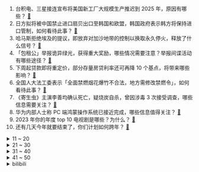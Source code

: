1. 台积电、三星接连宣布将美国新工厂大规模生产推迟到 2025 年，原因有哪些？ [:link:](https://www.zhihu.com/question/636933464)
2. 日方拟将被中国禁止进口扇贝出口至韩国和欧盟，韩国政府表示韩方将保持进口管制，如何看待此事？ [:link:](https://www.zhihu.com/question/636882571)
3. 哈马斯拒绝埃及的提议，即放弃对加沙地带的控制以换取永久停火，释放了什么信号？ [:link:](https://www.zhihu.com/question/636684571)
4. 「包租公」举报诡异绿光，获得重大奖励，哪些情况需要注意？举报间谍活动有哪些途径？ [:link:](https://www.zhihu.com/question/636856149)
5. 下周起贷款即将重定价，部分存量房贷利率还可再降 10 个基点，将带来哪些影响？ [:link:](https://www.zhihu.com/question/636906854)
6. 全国人大法工委表示「全面禁燃烟花爆竹不合法，地方需修改禁燃令」，如何看待此事？ [:link:](https://www.zhihu.com/question/636871926)
7. 《寄生虫》主演李善均确认死亡，疑烧炭自杀，曾因涉毒 3 次接受调查，哪些信息需要关注？ [:link:](https://www.zhihu.com/question/636861372)
8. 华为内部人士称 PC 端鸿蒙操作系统已接近完成，哪些信息值得关注？ [:link:](https://www.zhihu.com/question/636855580)
9. 2023 年你的年度 top 10 电视剧是哪些？为什么？ [:link:](https://www.zhihu.com/question/634206336)
10. 还有几天今年就要结束了，你们计划如何跨年？ [:link:](https://www.zhihu.com/question/636937958)
<details>
<summary>11 ~ 20</summary>

11. 这一年那些不足与外人说的负面情绪你是如何消化的？ [:link:](https://www.zhihu.com/question/636929797)
12. 所以，努力赚钱的意义在什么？ [:link:](https://www.zhihu.com/question/630822559)
13. 我们是否高估了导演而低估了剧本作者的作用? [:link:](https://www.zhihu.com/question/636257289)
14. 北京一村民自建房发生火情，其中四人已无生命体征，初步调查为电动自行车起火所致，哪些信息值得关注？ [:link:](https://www.zhihu.com/question/637028397)
15. 「逆社会时钟」的人会幸福吗？ [:link:](https://www.zhihu.com/question/635039458)
16. 极氪007的预售价22.99万元，值不值得入手？ [:link:](https://www.zhihu.com/question/630549649)
17. 如何评价《繁花》首播的前四集？ [:link:](https://www.zhihu.com/question/636946399)
18. 汽车 3.0 时代，小米造车，与华为终有一战？你更看好谁？ [:link:](https://www.zhihu.com/question/636887811)
19. 赵敏为什么敢当着六大派的面阻止张无忌和周芷若的婚礼？ [:link:](https://www.zhihu.com/question/636848465)
20. 如何看待华为nova 12pro上搭载的麒麟8000芯片，产品有哪些亮点，性能如何？ [:link:](https://www.zhihu.com/question/636496695)
</details>
<details>
<summary>21 ~ 30</summary>

21. 推不推荐把pc上的磁盘全部合并为c盘？ [:link:](https://www.zhihu.com/question/636088425)
22. 野外遇到狼，手里恰好有一把一米五长的大砍刀，搏斗起来谁会赢？ [:link:](https://www.zhihu.com/question/635949471)
23. 在如今的社会环境中，我们需要什么样的女性角色？ [:link:](https://www.zhihu.com/question/636497861)
24. 跟随拼多多步伐，淘宝将支持「仅退款」，如何看待这一改变？将会带来哪些影响？ [:link:](https://www.zhihu.com/question/636855794)
25. 如何评价12月27日发布的iQOO Neo9系列？都有哪些亮点值得关注？ [:link:](https://www.zhihu.com/question/635932567)
26. 2024考研结束了，后续如何进行准备安排? [:link:](https://www.zhihu.com/question/636435708)
27. 在心理问题的「治疗」或「咨询」上，大众存在哪些典型的误区？ [:link:](https://www.zhihu.com/question/633249734)
28. 「情绪」和「症状」的边界在哪？放任负性情绪发展，会导致怎样的后果？ [:link:](https://www.zhihu.com/question/633249736)
29. 首批转基因玉米大豆种子生产经营许可证发放，涉多家上市公司，这意味着什么？将带来哪些影响？ [:link:](https://www.zhihu.com/question/636774945)
30. 数据可视化工具你知道哪个最强？ [:link:](https://www.zhihu.com/question/513003329)
</details>
<details>
<summary>31 ~ 40</summary>

31. 什么样的服装搭配，很有新年氛围感？ [:link:](https://www.zhihu.com/question/514204900)
32. 能说说自己的交易经历吗？ [:link:](https://www.zhihu.com/question/510378106)
33. 电影《失孤》原型郭刚堂之子被拐案一审宣判，被告人呼富吉死缓，哪些信息值得关注？如何从法律角度解读？ [:link:](https://www.zhihu.com/question/636852147)
34. 曹德旺透露办福耀科技大学重要原因，称「当下中国制造业人才断档严重」，现实情况如何？ [:link:](https://www.zhihu.com/question/636715945)
35. 梦姑为何不选慕容复当驸马，选了虚竹？ [:link:](https://www.zhihu.com/question/633215217)
36. 总是陷入类似的「有毒关系」是自己的问题吗？如何从心理层面改善亲密关系的健康度？ [:link:](https://www.zhihu.com/question/633249669)
37. 如何评价《崩坏：星穹铁道》新出的角色阮梅？ [:link:](https://www.zhihu.com/question/636889472)
38. 麦当劳称本次调价平均涨幅约 3%，如何看待麦当劳此次调价？你能接受吗？ [:link:](https://www.zhihu.com/question/636862302)
39. 如何透过那些花哨的噱头，精准挑选到「真正实在」的家电？ [:link:](https://www.zhihu.com/question/562522347)
40. 既不愿意放弃亲密关系，又时刻抱持逃避态度？「回避型人格障碍」到底是什么？有什么有效的心理疗法？ [:link:](https://www.zhihu.com/question/633249688)
</details>
<details>
<summary>41 ~ 50</summary>

41. 钱可以左右人的生活吗？ [:link:](https://www.zhihu.com/question/610031701)
42. 《崩坏：星穹铁道》在「阮·梅」的角色设计上有什么细节？ [:link:](https://www.zhihu.com/question/636856435)
43. 加拿大鹅援助震区羽绒服疑被挂闲鱼倒卖，官方回应「网上流传的情况不属实」，如何看待此事？ [:link:](https://www.zhihu.com/question/636721136)
44. 如何评价米哈游《崩坏星穹铁道》1.6任务《庸与神的冠冕》？ [:link:](https://www.zhihu.com/question/636847956)
45. 你有哪些想留在 2023 年的问题，对明年有哪些期待？ [:link:](https://www.zhihu.com/question/633946474)
46. 《英雄联盟》对你而言意味着什么？ [:link:](https://www.zhihu.com/question/627701263)
47. 历史上的蝴蝶效应有哪些实例？ [:link:](https://www.zhihu.com/question/27293796)
48. 如何看待荣耀 Magic6 宣布将搭载自研的鸿燕卫星通信技术，与行业现有方案有什么不同？ [:link:](https://www.zhihu.com/question/636875251)
49. 什么是大明金国？ [:link:](https://www.zhihu.com/question/379440072)
50. 人这一辈子，究竟什么才是最重要的? [:link:](https://www.zhihu.com/question/632384620)
</details><details>
<summary>bilibili</summary>

</details>